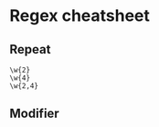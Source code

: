 # Regex cheatsheet

## Repeat

```
\w{2}
\w{4}
\w{2,4}
```

## Modifier
<!--stackedit_data:
eyJoaXN0b3J5IjpbMjE4NTQ3OV19
-->